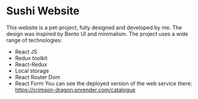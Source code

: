 # Sushi Website

This website is a pet-project, fully designed and developed by me. The design was inspired by Bento UI and minimalism. The project uses a wide range of technologies:
- React JS
- Redux toolkit
- React-Redux
- Local storage
- React Router Dom 
- React Form
You can see the deployed version of the web service there:
https://crimson-dragon.onrender.com/catalogue

